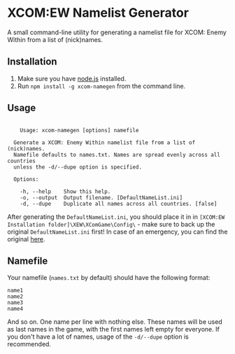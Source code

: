 # XCOM:EW Namelist Generator

A small command-line utility for generating a namelist file for XCOM: Enemy Within from a list of (nick)names.

## Installation

1. Make sure you have [node.js](http://nodejs.org) installed.
2. Run `npm install -g xcom-namegen` from the command line.

## Usage

```

    Usage: xcom-namegen [options] namefile

  Generate a XCOM: Enemy Within namelist file from a list of (nick)names.
  Namefile defaults to names.txt. Names are spread evenly across all countries
  unless the -d/--dupe option is specified.

  Options:

    -h, --help    Show this help.
    -o, --output  Output filename. [DefaultNameList.ini]
    -d, --dupe    Duplicate all names across all countries. [false]

```

After generating the `DefaultNameList.ini`, you should place it in in `[XCOM:EW Installation folder]\XEW\XComGame\Config\` - make sure to back up the original `DefaultNameList.ini` first! In case of an emergency, you can find the original [here](https://gist.github.com/Daiz-/8ca3c8848eaab8d0c695).

## Namefile

Your namefile (`names.txt` by default) should have the following format:

```
name1
name2
name3
name4
```

And so on. One name per line with nothing else. These names will be used as last names in the game, with the first names left empty for everyone. If you don't have a lot of names, usage of the `-d/--dupe` option is recommended.